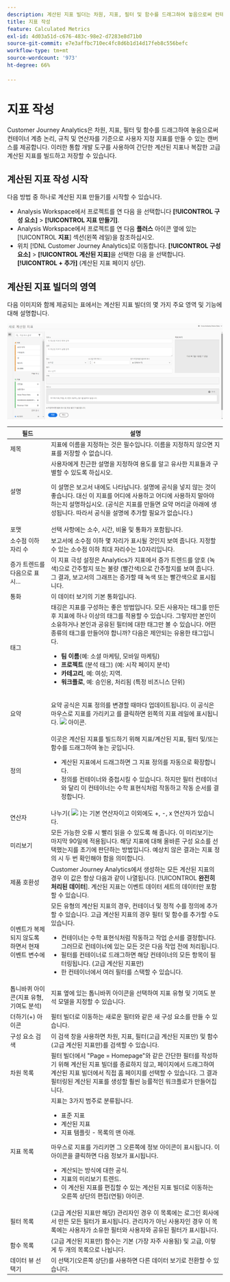 ```yaml
---
description: 계산된 지표 빌더는 차원, 지표, 필터 및 함수를 드래그하여 놓음으로써 컨테이너 계층 논리, 규칙 및 연산자를 기준으로 사용자 지정 지표를 만들 수 있는 캔버스를 제공합니다. 이러한 통합 개발 도구를 사용하여 간단한 계산된 지표나 복잡한 고급 계산된 지표를 빌드하고 저장할 수 있습니다.
title: 지표 작성
feature: Calculated Metrics
exl-id: 4d03a51d-c676-483c-98e2-d7283e8d71b0
source-git-commit: e7e3affbc710ec4fc8d6b1d14d17feb8c556befc
workflow-type: tm+mt
source-wordcount: '973'
ht-degree: 66%

---
```


# 지표 작성

Customer Journey Analytics은 차원, 지표, 필터 및 함수를 드래그하여 놓음으로써 컨테이너 계층 논리, 규칙 및 연산자를 기준으로 사용자 지정 지표를 만들 수 있는 캔버스를 제공합니다. 이러한 통합 개발 도구를 사용하여 간단한 계산된 지표나 복잡한 고급 계산된 지표를 빌드하고 저장할 수 있습니다.

## 계산된 지표 작성 시작

다음 방법 중 하나로 계산된 지표 만들기를 시작할 수 있습니다.

* Analysis Workspace에서 프로젝트를 연 다음 을 선택합니다 **[!UICONTROL 구성 요소]** > **[!UICONTROL 지표 만들기]**.
* Analysis Workspace에서 프로젝트를 연 다음 **플러스** 아이콘 옆에 있는 [!UICONTROL **지표**] 섹션(왼쪽 레일)을 참조하십시오.
* 위치 [!DNL Customer Journey Analytics]로 이동합니다. **[!UICONTROL 구성 요소]** > **[!UICONTROL 계산된 지표]**&#x200B;을 선택한 다음 을 선택합니다. **[!UICONTROL + 추가]** (계산된 지표 페이지 상단).

## 계산된 지표 빌더의 영역

다음 이미지와 함께 제공되는 표에서는 계산된 지표 빌더의 몇 가지 주요 영역 및 기능에 대해 설명합니다.

![](assets/cm_builder_ui.png)

| 필드 | 설명 |
| --- | --- |
| 제목 | 지표에 이름을 지정하는 것은 필수입니다. 이름을 지정하지 않으면 지표를 저장할 수 없습니다. |
| 설명 | 사용자에게 친근한 설명을 지정하여 용도를 알고 유사한 지표들과 구별할 수 있도록 하십시오. <p>이 설명은 보고서 내에도 나타납니다. 설명에 공식을 넣지 않는 것이 좋습니다. 대신 이 지표를 어디에 사용하고 어디에 사용하지 말아야 하는지 설명하십시오. (공식은 지표를 만들면 요약 머리글 아래에 생성됩니다. 따라서 공식을 설명에 추가할 필요가 없습니다.) </p> |
| 포맷 | 선택 사항에는 소수, 시간, 비율 및 통화가 포함됩니다. |
| 소수점 이하 자리 수 | 보고서에 소수점 이하 몇 자리가 표시될 것인지 보여 줍니다. 지정할 수 있는 소수점 이하 최대 자리수는 10자리입니다. |
| 증가 트렌드를 다음으로 표시... | 이 지표 극성 설정은 Analytics가 지표에서 증가 트렌드를 양호 (녹색)으로 간주할지 또는 불량 (빨간색)으로 간주할지를 보여 줍니다. 그 결과, 보고서의 그래프는 증가할 때 녹색 또는 빨간색으로 표시됩니다. |
| 통화 | 이 데이터 보기의 기본 통화입니다. |
| 태그 | 태깅은 지표를 구성하는 좋은 방법입니다. 모든 사용자는 태그를 만든 후 지표에 하나 이상의 태그를 적용할 수 있습니다. 그렇지만 본인이 소유하거나 본인과 공유된 필터에 대한 태그만 볼 수 있습니다. 어떤 종류의 태그를 만들어야 합니까? 다음은 제안되는 유용한 태그입니다.<ul><li>**팀 이름**(예: 소셜 마케팅, 모바일 마케팅)</li><li>**프로젝트** (분석 태그) (예: 시작 페이지 분석)</li><li>**카테고리**, 예: 여성; 지역.</li><li>**워크플로**, 예: 승인용, 처리됨 (특정 비즈니스 단위)</li></ul> |
| 요약 | <p>요약 공식은 지표 정의를 변경할 때마다 업데이트됩니다. 이 공식은 마우스로 지표를 가리키고 를 클릭하면 왼쪽의 지표 레일에 표시됩니다. <img placement="inline"  src="https://spectrum.adobe.com/static/icons/workflow_18/Smock_Info_18_N.svg" id="image_BDA0EAF89C19440CB02AE248BA3F968E" /> 아이콘. </p> |
| 정의 | 이곳은 계산된 지표를 빌드하기 위해 지표/계산된 지표, 필터 및/또는 함수를 드래그하여 놓는 곳입니다. <ul><li>계산된 지표에서 드래그하면 그 지표 정의를 자동으로 확장합니다. </li> <li>정의를 컨테이너와 중첩시킬 수 있습니다. 하지만 필터 컨테이너와 달리 이 컨테이너는 수학 표현식처럼 작동하고 작동 순서를 결정합니다. </li> </ul> |
| 연산자 | 나누기( <img placement="inline"  src="https://spectrum.adobe.com/static/icons/workflow_18/Smock_Divide_18_N.svg" width="15" id="image_320D7363DE024BDEB21E44606C8B367F" width="25px" /> )는 기본 연산자이고 이외에도 +, -, x 연산자가 있습니다. |
| 미리보기 | 모든 가능한 오류 시 빨리 읽을 수 있도록 해 줍니다. 이 미리보기는 마지막 90일에 적용됩니다. 해당 지표에 대해 올바른 구성 요소를 선택했는지를 초기에 판단하는 방법입니다. 예상치 않은 결과는 지표 정의 시 두 번 확인해야 함을 의미합니다. |
| 제품 호환성 | Customer Journey Analytics에서 생성하는 모든 계산된 지표의 경우 이 값은 항상 다음과 같이 나열됩니다. [!UICONTROL **완전히 처리된 데이터**]. 계산된 지표는 이벤트 데이터 세트의 데이터만 포함할 수 있습니다. |
| 이벤트가 복제되지 않도록 하면서 현재 이벤트 변수에 | 모든 유형의 계산된 지표의 경우, 컨테이너 및 정적 수를 정의에 추가할 수 있습니다. 고급 계산된 지표의 경우 필터 및 함수를 추가할 수도 있습니다.<ul><li>컨테이너는 수학 표현식처럼 작동하고 작업 순서를 결정합니다. 그러므로 컨테이너에 있는 모든 것은 다음 작업 전에 처리됩니다.</li><li>필터를 컨테이너로 드래그하면 해당 컨테이너의 모든 항목이 필터링됩니다. (고급 계산된 지표만)</li><li>한 컨테이너에서 여러 필터를 스택할 수 있습니다.</li></ul> |
| 톱니바퀴 아이콘(지표 유형, 기여도 분석) | 지표 옆에 있는 톱니바퀴 아이콘을 선택하여 지표 유형 및 기여도 분석 모델을 지정할 수 있습니다. |
| 더하기(+) 아이콘 | 필터 빌더로 이동하는 새로운 필터와 같은 새 구성 요소를 만들 수 있습니다. |
| 구성 요소 검색 | 이 검색 창을 사용하면 차원, 지표, 필터(고급 계산된 지표만) 및 함수(고급 계산된 지표만)를 검색할 수 있습니다. |
| 차원 목록 | 필터 빌더에서 &quot;Page = Homepage&quot;와 같은 간단한 필터를 작성하기 위해 계산된 지표 빌더를 종료하지 않고, 페이지에서 드래그하여 계산된 지표 빌더에서 직접 홈 페이지를 선택할 수 있습니다. 그 결과 필터링된 계산된 지표를 생성할 훨씬 능률적인 워크플로가 만들어집니다. |
| 지표 목록 | 지표는 3가지 범주로 분류됩니다.<ul><li>표준 지표</li><li>계산된 지표</li><li>지표 템플릿 - 목록의 맨 아래.</li></ul>마우스로 지표를 가리키면 그 오른쪽에 정보 아이콘이 표시됩니다. 이 아이콘을 클릭하면 다음 정보가 표시됩니다.<ul><li>계산되는 방식에 대한 공식.</li><li>지표의 미리보기 트렌드.</li><li>이 계산된 지표를 편집할 수 있는 계산된 지표 빌더로 이동하는 오른쪽 상단의 편집(연필) 아이콘.</li></ul> |
| 필터 목록 | (고급 계산된 지표만 해당) 관리자인 경우 이 목록에는 로그인 회사에서 만든 모든 필터가 표시됩니다. 관리자가 아닌 사용자인 경우 이 목록에는 사용자가 소유한 필터와 사용자와 공유된 필터가 표시됩니다. |
| 함수 목록 | (고급 계산된 지표만) 함수는 기본 (가장 자주 사용됨) 및 고급, 이렇게 두 개의 목록으로 나뉩니다. |
| 데이터 뷰 선택기 | 이 선택기(오른쪽 상단)를 사용하면 다른 데이터 보기로 전환할 수 있습니다. |
